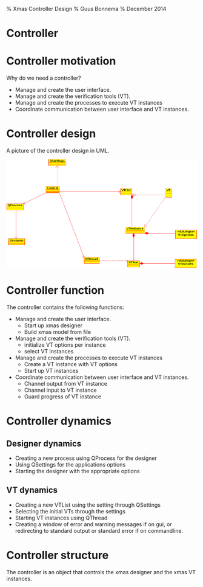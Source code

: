 % Xmas Controller Design
% Guus Bonnema
% December 2014

# Controller

# Controller motivation

Why do we need a controller? 

* Manage and create the user interface.
* Manage and create the verification tools (VT).
* Manage and create the processes to execute VT instances
* Coordinate communication between user interface and VT instances.


# Controller design

A picture of the controller design in UML.

![Control class diagram](control.png "The UML vision of control")

# Controller function

The controller contains the following functions:

* Manage and create the user interface.
  - Start up xmas designer
  - Build xmas model from file
* Manage and create the verification tools (VT).
  - initialize VT options per instance
  - select VT instances
* Manage and create the processes to execute VT instances
  - Create a VT instance with VT options
  - Start up VT instances
* Coordinate communication between user interface and VT instances.
  - Channel output from VT instance 
  - Channel input to VT instance
  - Guard progress of VT instance

# Controller dynamics

## Designer dynamics

* Creating a new process using QProcess for the designer
* Using QSettings for the applications options
* Starting the designer with the appropriate options

## VT dynamics

* Creating a new VTList using the setting through QSettings
* Selecting the initial VTs through the settings
* Starting VT instances using QThread
* Creating a window of error and warning messages if on gui, or redirecting to standard
  output or standard error if on commandline.

# Controller structure

The controller is an object that controls the xmas designer and the xmas
VT instances.


